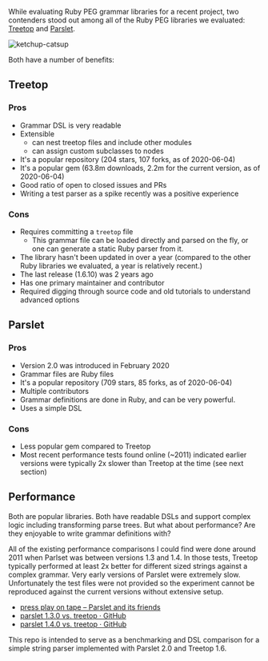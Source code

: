 While evaluating Ruby PEG grammar libraries for a recent project, two contenders stood out among all of the Ruby PEG libraries we evaluated: [Treetop](https://rubygems.org/gems/treetop) and [Parslet](https://rubygems.org/gems/parslet).

![ketchup-catsup](https://user-images.githubusercontent.com/21250/83815758-ef628700-a68e-11ea-8db2-6aa9e47d8ae7.png)

Both have a number of benefits:

## Treetop

### Pros

- Grammar DSL is very readable
- Extensible
  - can nest treetop files and include other modules
  - can assign custom subclasses to nodes
- It's a popular repository (204 stars, 107 forks, as of 2020-06-04)
- It's a popular gem (63.8m downloads, 2.2m for the current version, as of 2020-06-04)
- Good ratio of open to closed issues and PRs
- Writing a test parser as a spike recently was a positive experience

### Cons

- Requires committing a `treetop` file
  - This grammar file can be loaded directly and parsed on the fly, or one can generate a static Ruby parser from it.
- The library hasn't been updated in over a year (compared to the other Ruby libraries we evaluated, a year is relatively recent.)
- The last release (1.6.10) was 2 years ago
- Has one primary maintainer and contributor
- Required digging through source code and old tutorials to understand advanced options

## Parslet

### Pros

- Version 2.0 was introduced in February 2020
- Grammar files are Ruby files
- It's a popular repository (709 stars, 85 forks, as of 2020-06-04)
- Multiple contributors
- Grammar definitions are done in Ruby, and can be very powerful.
- Uses a simple DSL

### Cons

- Less popular gem compared to Treetop
- Most recent performance tests found online (~2011) indicated earlier versions were typically 2x slower than Treetop at the time (see next section)

## Performance

Both are popular libraries. Both have readable DSLs and support complex logic including transforming parse trees. But what about performance? Are they enjoyable to write grammar definitions with?

All of the existing performance comparisons I could find were done around 2011 when Parlset was between versions 1.3 and 1.4. In those tests, Treetop typically performed at least 2x better for different sized strings against a complex grammar. Very early versions of Parslet were extremely slow. Unfortunately the test files were not provided so the experiment cannot be reproduced against the current versions without extensive setup.

- [press play on tape – Parslet and its friends](http://blog.absurd.li/2011/02/02/parslet_and_its_friends.html)
- [parslet 1.3.0 vs. treetop · GitHub](https://gist.github.com/kschiess/2788364)
- [parslet 1.4.0 vs. treetop · GitHub](https://gist.github.com/kschiess/2788349)

This repo is intended to serve as a benchmarking and DSL comparison for a simple string parser implemented with Parslet 2.0 and Treetop 1.6.
